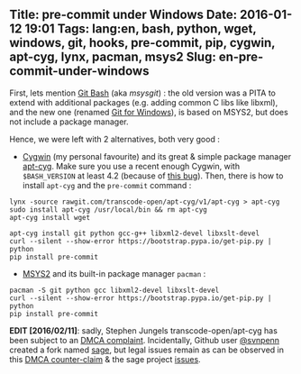 Title: pre-commit under Windows
Date: 2016-01-12 19:01
Tags: lang:en, bash, python, wget, windows, git, hooks, pre-commit, pip, cygwin, apt-cyg, lynx, pacman, msys2
Slug: en-pre-commit-under-windows
---
First, lets mention [Git Bash](//msysgit.github.com) (aka _msysgit_) : the old version was a PITA to extend with additional packages (e.g. adding common C libs like libxml), and the new one (renamed [Git for Windows](//git-for-windows.github.io)), is based on MSYS2, but does not include a package manager.

Hence, we were left with 2 alternatives, both very good :

- [Cygwin](//www.cygwin.com) (my personal favourite) and its great & simple package manager [apt-cyg](//github.com/transcode-open/apt-cyg). Make sure you use a recent enough Cygwin, with `$BASH_VERSION` at least 4.2 (because of [this bug](//github.com/transcode-open/apt-cyg/issues/71)). Then, there is how to install `apt-cyg` and the `pre-commit` command :
```
lynx -source rawgit.com/transcode-open/apt-cyg/v1/apt-cyg > apt-cyg
sudo install apt-cyg /usr/local/bin && rm apt-cyg
apt-cyg install wget

apt-cyg install git python gcc-g++ libxml2-devel libxslt-devel
curl --silent --show-error https://bootstrap.pypa.io/get-pip.py | python
pip install pre-commit
```

- [MSYS2](//msys2.github.io) and its built-in package manager `pacman` :

```
pacman -S git python gcc libxml2-devel libxslt-devel
curl --silent --show-error https://bootstrap.pypa.io/get-pip.py | python
pip install pre-commit
```

**EDIT [2016/02/11]**: sadly, Stephen Jungels transcode-open/apt-cyg has been subject to an [DMCA complaint](//github.com/github/dmca/blob/master/2016-01-26-apt-cyg.md). Incidentally, Github user [@svnpenn](//github.com/svnpenn) created a fork named [sage](//github.com/svnpenn/sage), but legal issues remain as can be observed in this [DMCA counter-claim](//github.com/github/dmca/blob/master/2016-01-27-apt-cyg-counternotice.md) & the sage project [issues](//github.com/svnpenn/sage/issues).